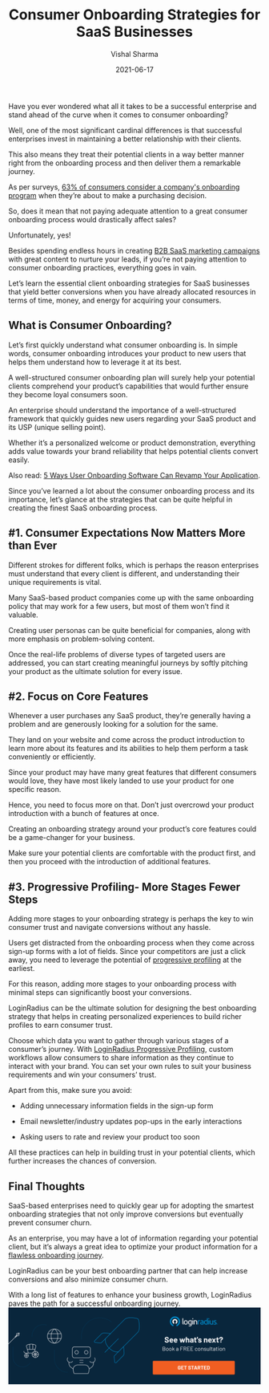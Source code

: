 ﻿---
title: "Consumer Onboarding Strategies for SaaS Businesses"
date: "2021-06-17"
coverImage: "customer-onboarding.jpg"
category: ["loginradius"]
featured: false 
author: "Vishal Sharma"
description: "Here’s the list of essential client onboarding strategies for SaaS businesses that yield better conversions when you have already allocated resources in terms of time, money, and energy for acquiring your consumers."
metadescription: "Learn how consumer onboarding can pave the path for successful conversions and learn the effective consumer onboarding strategies for SaaS enterprises."
metatitle: "Top 3 Consumer Onboarding Tips for SaaS Businesses"
---

Have you ever wondered what all it takes to be a successful enterprise and stand ahead of the curve when it comes to consumer onboarding?

Well, one of the most significant cardinal differences is that successful enterprises invest in maintaining a better relationship with their clients.

This also means they treat their potential clients in a way better manner right from the onboarding process and then deliver them a remarkable journey.

As per surveys, [63% of consumers consider a company's onboarding program](https://www.wyzowl.com/customer-onboarding-statistics/) when they’re about to make a purchasing decision.

So, does it mean that not paying adequate attention to a great consumer onboarding process would drastically affect sales?

Unfortunately, yes!

Besides spending endless hours in creating [B2B SaaS marketing campaigns](https://www.loginradius.com/blog/fuel/consumer-experience-b2b-saas/) with great content to nurture your leads, if you’re not paying attention to consumer onboarding practices, everything goes in vain.

Let’s learn the essential client onboarding strategies for SaaS businesses that yield better conversions when you have already allocated resources in terms of time, money, and energy for acquiring your consumers.

## What is Consumer Onboarding?

Let’s first quickly understand what consumer onboarding is. In simple words, consumer onboarding introduces your product to new users that helps them understand how to leverage it at its best.

A well-structured consumer onboarding plan will surely help your potential clients comprehend your product’s capabilities that would further ensure they become loyal consumers soon.

An enterprise should understand the importance of a well-structured framework that quickly guides new users regarding your SaaS product and its USP (unique selling point).

Whether it’s a personalized welcome or product demonstration, everything adds value towards your brand reliability that helps potential clients convert easily.

Also read: [5 Ways User Onboarding Software Can Revamp Your Application](https://www.loginradius.com/blog/start-with-identity/user-onboarding-revamp-application/).

Since you’ve learned a lot about the consumer onboarding process and its importance, let’s glance at the strategies that can be quite helpful in creating the finest SaaS onboarding process.

## #1. Consumer Expectations Now Matters More than Ever

Different strokes for different folks, which is perhaps the reason enterprises must understand that every client is different, and understanding their unique requirements is vital.

Many SaaS-based product companies come up with the same onboarding policy that may work for a few users, but most of them won’t find it valuable.

Creating user personas can be quite beneficial for companies, along with more emphasis on problem-solving content.

Once the real-life problems of diverse types of targeted users are addressed, you can start creating meaningful journeys by softly pitching your product as the ultimate solution for every issue.

## #2. Focus on Core Features

Whenever a user purchases any SaaS product, they’re generally having a problem and are generously looking for a solution for the same.

They land on your website and come across the product introduction to learn more about its features and its abilities to help them perform a task conveniently or efficiently.

Since your product may have many great features that different consumers would love, they have most likely landed to use your product for one specific reason.

Hence, you need to focus more on that. Don’t just overcrowd your product introduction with a bunch of features at once.

Creating an onboarding strategy around your product’s core features could be a game-changer for your business.

Make sure your potential clients are comfortable with the product first, and then you proceed with the introduction of additional features.

## #3. Progressive Profiling- More Stages Fewer Steps

Adding more stages to your onboarding strategy is perhaps the key to win consumer trust and navigate conversions without any hassle.

Users get distracted from the onboarding process when they come across sign-up forms with a lot of fields. Since your competitors are just a click away, you need to leverage the potential of [progressive profiling](https://www.loginradius.com/blog/start-with-identity/presenting-progressive-profiling-loginradius/) at the earliest.

For this reason, adding more stages to your onboarding process with minimal steps can significantly boost your conversions.

LoginRadius can be the ultimate solution for designing the best onboarding strategy that helps in creating personalized experiences to build richer profiles to earn consumer trust.

Choose which data you want to gather through various stages of a consumer’s journey. With [LoginRadius Progressive Profiling](https://www.loginradius.com/progressive-profiling/), custom workflows allow consumers to share information as they continue to interact with your brand. You can set your own rules to suit your business requirements and win your consumers’ trust.

Apart from this, make sure you avoid:

-   Adding unnecessary information fields in the sign-up form
    
-   Email newsletter/industry updates pop-ups in the early interactions
    
-   Asking users to rate and review your product too soon
    

All these practices can help in building trust in your potential clients, which further increases the chances of conversion.

## Final Thoughts

SaaS-based enterprises need to quickly gear up for adopting the smartest onboarding strategies that not only improve conversions but eventually prevent consumer churn.

As an enterprise, you may have a lot of information regarding your potential client, but it’s always a great idea to optimize your product information for a [flawless onboarding journey](https://www.loginradius.com/contact-sales/).

LoginRadius can be your best onboarding partner that can help increase conversions and also minimize consumer churn.

With a long list of features to enhance your business growth, LoginRadius paves the path for a successful onboarding journey.
[![book-a-demo-Consultation](book-a-demo.png)](https://www.loginradius.com/book-a-demo/)
